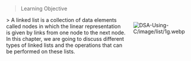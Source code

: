 
 > Learning Objective 
<div style="display: flex; align-items: flex-start; gap: 20px; margin-bottom: 20px;">
 <div style="flex: 2;">>  A linked list is a collection of data elements called nodes in which the linear 
representation is given by links from one node to the next node. In this chapter, we 
are going to discuss different types of linked lists and the operations that can be 
performed on these lists.
 
 </div>
 <div style="flex: 1;"> 
 
 ![DSA-Using-C/image/list/1g.webp](DSA-Using-C/image/list/1g.webp) 
 
 </div></div>